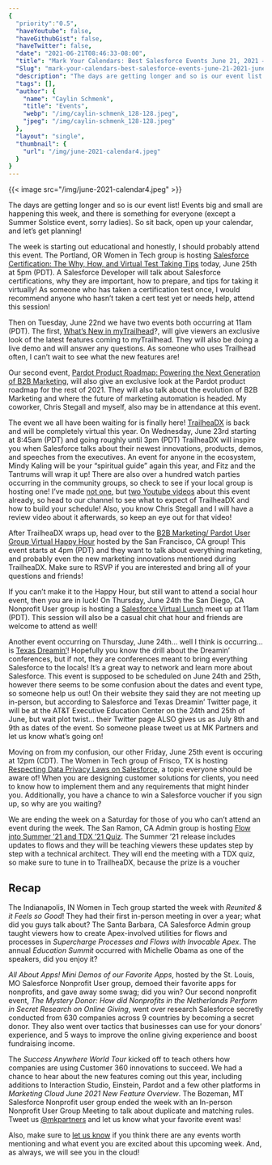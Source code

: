 ```yaml
---
{
  "priority":"0.5",
  "haveYoutube": false,
  "haveGithubGist": false,
  "haveTwitter": false,
  "date": "2021-06-21T08:46:33-08:00",
  "title": "Mark Your Calendars: Best Salesforce Events June 21, 2021 — June 25, 2021",
  "Slug": "mark-your-calendars-best-salesforce-events-june-21-2021-june-25-2021",
  "description": "The days are getting longer and so is our event list! Events big and small are happening this week, and there is something for everyone...",
  "tags": [],
  "author": {
    "name": "Caylin Schmenk",
    "title": "Events",
    "webp": "/img/caylin-schmenk_128-128.jpeg",
    "jpeg": "/img/caylin-schmenk_128-128.jpeg"
  },
  "layout": "single",
  "thumbnail": {
    "url": "/img/june-2021-calendar4.jpeg"
  }
}
---
```



{{< image src="/img/june-2021-calendar4.jpeg" >}}

The days are getting longer and so is our event list! Events big and small are happening this week, and there is something for everyone (except a Summer Solstice event, sorry ladies). So sit back, open up your calendar, and let’s get planning!

The week is starting out educational and honestly, I should probably attend this event. The Portland, OR Women in Tech group is hosting [Salesforce Certification: The Why, How, and Virtual Test Taking Tips](https://trailblazercommunitygroups.com/events/details/salesforce-salesforce-women-in-tech-group-portland-united-states-presents-salesforce-certification-the-why-how-and-virtual-test-taking-tips/) today, June 25th at 5pm (PDT). A Salesforce Developer will talk about Salesforce certifications, why they are important, how to prepare, and tips for taking it virtually! As someone who has taken a certification test once, I would recommend anyone who hasn’t taken a cert test yet or needs help, attend this session!

Then on Tuesday, June 22nd we have two events both occurring at 11am (PDT). The first, [What’s New in myTrailhead](https://www.salesforce.com/form/events/webinars/form-rss/3161778)?, will give viewers an exclusive look of the latest features coming to myTrailhead. They will also be doing a live demo and will answer any questions. As someone who uses Trailhead often, I can’t wait to see what the new features are!

Our second event, [Pardot Product Roadmap: Powering the Next Generation of B2B Marketing](https://www.salesforce.com/form/events/webinars/form-rss/3204745), will also give an exclusive look at the Pardot product roadmap for the rest of 2021. They will also talk about the evolution of B2B Marketing and where the future of marketing automation is headed. My coworker, Chris Stegall and myself, also may be in attendance at this event.

The event we all have been waiting for is finally here! [TrailheaDX](https://www.salesforce.com/trailheadx/) is back and will be completely virtual this year. On Wednesday, June 23rd starting at 8:45am (PDT) and going roughly until 3pm (PDT) TrailheaDX will inspire you when Salesforce talks about their newest innovations, products, demos, and speeches from the executives. An event for anyone in the ecosystem, Mindy Kaling will be your “spiritual guide” again this year, and Fitz and the Tantrums will wrap it up! There are also over a hundred watch parties occurring in the community groups, so check to see if your local group is hosting one! I’ve made [not one](https://www.youtube.com/watch?v=wcPxIDocayA), but [two Youtube videos](https://www.youtube.com/watch?v=oULXTOc36SE) about this event already, so head to our channel to see what to expect of TrailheaDX and how to build your schedule! Also, you know Chris Stegall and I will have a review video about it afterwards, so keep an eye out for that video!

After TrailheaDX wraps up, head over to the [B2B Marketing/ Pardot User Group Virtual Happy Hour](https://trailblazercommunitygroups.com/events/details/salesforce-salesforce-marketer-group-pardot-san-francisco-united-states-presents-b2b-marketingpardot-user-group-virtual-happy-hour-2021-06-23/) hosted by the San Francisco, CA group! This event starts at 4pm (PDT) and they want to talk about everything marketing, and probably even the new marketing innovations mentioned during TrailheaDX. Make sure to RSVP if you are interested and bring all of your questions and friends!

If you can’t make it to the Happy Hour, but still want to attend a social hour event, then you are in luck! On Thursday, June 24th the San Diego, CA Nonprofit User group is hosting a [Salesforce Virtual Lunch](https://trailblazercommunitygroups.com/events/details/salesforce-salesforce-nonprofit-user-group-san-diego-united-states-presents-salesforce-virtual-lunch-meet-up/) meet up at 11am (PDT). This session will also be a casual chit chat hour and friends are welcome to attend as well!

Another event occurring on Thursday, June 24th… well I think is occurring… is [Texas Dreamin’](https://www.texasdreamin.org/)! Hopefully you know the drill about the Dreamin’ conferences, but if not, they are conferences meant to bring everything Salesforce to the locals! It’s a great way to network and learn more about Salesforce. This event is supposed to be scheduled on June 24th and 25th, however there seems to be some confusion about the dates and event type, so someone help us out! On their website they said they are not meeting up in-person, but according to Salesforce and Texas Dreamin’ Twitter page, it will be at the AT&T Executive Education Center on the 24th and 25th of June, but wait plot twist… their Twitter page ALSO gives us as July 8th and 9th as dates of the event. So someone please tweet us at MK Partners and let us know what’s going on!

Moving on from my confusion, our other Friday, June 25th event is occuring at 12pm (CDT). The Women in Tech group of Frisco, TX is hosting [Respecting Data Privacy Laws on Salesforce](https://trailblazercommunitygroups.com/events/details/salesforce-salesforce-women-in-tech-group-frisco-united-states-presents-respecting-data-privacy-laws-on-salesforce/), a topic everyone should be aware of! When you are designing customer solutions for clients, you need to know how to implement them and any requirements that might hinder you. Additionally, you have a chance to win a Salesforce voucher if you sign up, so why are you waiting?

We are ending the week on a Saturday for those of you who can’t attend an event during the week. The San Ramon, CA Admin group is hosting [Flow into Summer ’21 and TDX ’21 Quiz](https://trailblazercommunitygroups.com/events/details/salesforce-salesforce-admin-group-san-ramon-united-states-presents-flow-into-summer21-and-tdx-21-quiz/). The Summer ’21 release includes updates to flows and they will be teaching viewers these updates step by step with a technical architect. They will end the meeting with a TDX quiz, so make sure to tune in to TrailheaDX, because the prize is a voucher

Recap
------

The Indianapolis, IN Women in Tech group started the week with *Reunited & it Feels so Good*! They had their first in-person meeting in over a year; what did you guys talk about? The Santa Barbara, CA Salesforce Admin group taught viewers how to create Apex-involved utilities for flows and processes in *Supercharge Processes and Flows with Invocable Apex*. The annual *Education Summit* occurred with Michelle Obama as one of the speakers, did you enjoy it?

*All About Apps! Mini Demos of our Favorite Apps*, hosted by the St. Louis, MO Salesforce Nonprofit User group, demoed their favorite apps for nonprofits, and gave away some swag; did you win? Our second nonprofit event, *The Mystery Donor: How did Nonprofits in the Netherlands Perform in Secret Research on Online Giving*, went over research Salesforce secretly conducted from 630 companies across 9 countries by becoming a secret donor. They also went over tactics that businesses can use for your donors’ experience, and 5 ways to improve the online giving experience and boost fundraising income.

The *Success Anywhere World Tour* kicked off to teach others how companies are using Customer 360 innovations to succeed. We had a chance to hear about the new features coming out this year, including additions to Interaction Studio, Einstein, Pardot and a few other platforms in *Marketing Cloud June 2021 New Feature Overview*. The Bozeman, MT Salesforce Nonprofit user group ended the week with an In-person Nonprofit User Group Meeting to talk about duplicate and matching rules. Tweet us [@mkpartners](http://www.twitter.com/mkpartners) and let us know what your favorite event was!

Also, make sure to [let us know](https://appexchange.salesforce.com/appxConsultingListingDetail?listingId=a0N30000001gF9jEAE&utm_source=mkp&utm_medium=referral&utm_campaign=logigear-mkp-tpp) if you think there are any events worth mentioning and what event you are excited about this upcoming week. And, as always, we will see you in the cloud!
